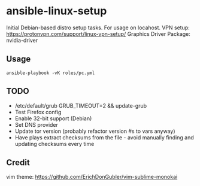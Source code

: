 # ansible-linux-setup
Initial Debian-based distro setup tasks.
For usage on locahost.
VPN setup: https://protonvpn.com/support/linux-vpn-setup/
Graphics Driver Package: nvidia-driver

## Usage
```ansible-playbook -vK roles/pc.yml```

## TODO
- /etc/default/grub GRUB_TIMEOUT=2 && update-grub
- Test Firefox config
- Enable 32-bit support (Debian)
- Set DNS provider
- Update tor version (probably refactor version #s to vars anyway)
- Have plays extract checksums from the file - avoid manually finding and updating checksums every time

## Credit
vim theme: https://github.com/ErichDonGubler/vim-sublime-monokai
